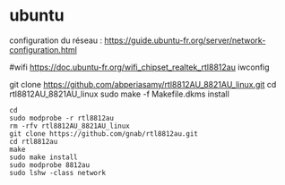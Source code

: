 # ubuntu
configuration du réseau : https://guide.ubuntu-fr.org/server/network-configuration.html

#wifi
https://doc.ubuntu-fr.org/wifi_chipset_realtek_rtl8812au
iwconfig

git clone https://github.com/abperiasamy/rtl8812AU_8821AU_linux.git
cd rtl8812AU_8821AU_linux
sudo make -f Makefile.dkms install

```
cd 
sudo modprobe -r rtl8812au
rm -rfv rtl8812AU_8821AU_linux
git clone https://github.com/gnab/rtl8812au.git
cd rtl8812au
make
sudo make install
sudo modprobe 8812au
sudo lshw -class network
```
